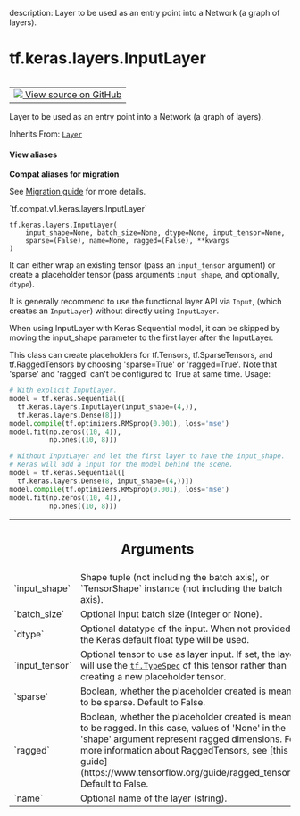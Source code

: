 description: Layer to be used as an entry point into a Network (a graph of layers).

<div itemscope itemtype="http://developers.google.com/ReferenceObject">
<meta itemprop="name" content="tf.keras.layers.InputLayer" />
<meta itemprop="path" content="Stable" />
<meta itemprop="property" content="__init__"/>
<meta itemprop="property" content="__new__"/>
</div>

# tf.keras.layers.InputLayer

<!-- Insert buttons and diff -->

<table class="tfo-notebook-buttons tfo-api nocontent" align="left">
<td>
  <a target="_blank" href="https://github.com/tensorflow/tensorflow/blob/r2.4/tensorflow/python/keras/engine/input_layer.py#L36-L204">
    <img src="https://www.tensorflow.org/images/GitHub-Mark-32px.png" />
    View source on GitHub
  </a>
</td>
</table>



Layer to be used as an entry point into a Network (a graph of layers).

Inherits From: [`Layer`](../../../tf/keras/layers/Layer.md)

<section class="expandable">
  <h4 class="showalways">View aliases</h4>
  <p>
<b>Compat aliases for migration</b>
<p>See
<a href="https://www.tensorflow.org/guide/migrate">Migration guide</a> for
more details.</p>
<p>`tf.compat.v1.keras.layers.InputLayer`</p>
</p>
</section>

<pre class="devsite-click-to-copy prettyprint lang-py tfo-signature-link">
<code>tf.keras.layers.InputLayer(
    input_shape=None, batch_size=None, dtype=None, input_tensor=None,
    sparse=(False), name=None, ragged=(False), **kwargs
)
</code></pre>



<!-- Placeholder for "Used in" -->

It can either wrap an existing tensor (pass an `input_tensor` argument)
or create a placeholder tensor (pass arguments `input_shape`, and
optionally, `dtype`).

It is generally recommend to use the functional layer API via `Input`,
(which creates an `InputLayer`) without directly using `InputLayer`.

When using InputLayer with Keras Sequential model, it can be skipped by
moving the input_shape parameter to the first layer after the InputLayer.

This class can create placeholders for tf.Tensors, tf.SparseTensors, and
tf.RaggedTensors by choosing 'sparse=True' or 'ragged=True'. Note that
'sparse' and 'ragged' can't be configured to True at same time.
Usage:

```python
# With explicit InputLayer.
model = tf.keras.Sequential([
  tf.keras.layers.InputLayer(input_shape=(4,)),
  tf.keras.layers.Dense(8)])
model.compile(tf.optimizers.RMSprop(0.001), loss='mse')
model.fit(np.zeros((10, 4)),
          np.ones((10, 8)))

# Without InputLayer and let the first layer to have the input_shape.
# Keras will add a input for the model behind the scene.
model = tf.keras.Sequential([
  tf.keras.layers.Dense(8, input_shape=(4,))])
model.compile(tf.optimizers.RMSprop(0.001), loss='mse')
model.fit(np.zeros((10, 4)),
          np.ones((10, 8)))
```

<!-- Tabular view -->
 <table class="responsive fixed orange">
<colgroup><col width="214px"><col></colgroup>
<tr><th colspan="2"><h2 class="add-link">Arguments</h2></th></tr>

<tr>
<td>
`input_shape`
</td>
<td>
Shape tuple (not including the batch axis), or `TensorShape`
instance (not including the batch axis).
</td>
</tr><tr>
<td>
`batch_size`
</td>
<td>
Optional input batch size (integer or None).
</td>
</tr><tr>
<td>
`dtype`
</td>
<td>
Optional datatype of the input. When not provided, the Keras
default float type will be used.
</td>
</tr><tr>
<td>
`input_tensor`
</td>
<td>
Optional tensor to use as layer input. If set, the layer
will use the <a href="../../../tf/TypeSpec.md"><code>tf.TypeSpec</code></a> of this tensor rather
than creating a new placeholder tensor.
</td>
</tr><tr>
<td>
`sparse`
</td>
<td>
Boolean, whether the placeholder created is meant to be sparse.
Default to False.
</td>
</tr><tr>
<td>
`ragged`
</td>
<td>
Boolean, whether the placeholder created is meant to be ragged.
In this case, values of 'None' in the 'shape' argument represent
ragged dimensions. For more information about RaggedTensors, see
[this guide](https://www.tensorflow.org/guide/ragged_tensors).
Default to False.
</td>
</tr><tr>
<td>
`name`
</td>
<td>
Optional name of the layer (string).
</td>
</tr>
</table>



